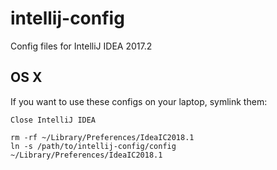# intellij-config

Config files for IntelliJ IDEA 2017.2

## OS X

If you want to use these configs on your laptop, symlink them:

```
Close IntelliJ IDEA

rm -rf ~/Library/Preferences/IdeaIC2018.1
ln -s /path/to/intellij-config/config ~/Library/Preferences/IdeaIC2018.1
```
